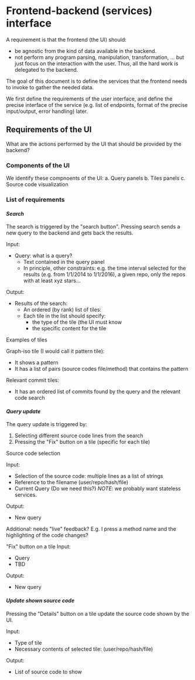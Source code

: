 # Frontend-backend (services) interface

A requirement is that the frontend (the UI) should:
- be agnostic from the kind of data available in the backend.
- not perform any program parsing, manipulation, transformation, ...
  but just focus on the interaction with the user. Thus, all the hard
  work is delegated to the backend.

The goal of this document is to define the services that the frontend
needs to invoke to gather the needed data.

We first define the requirements of the user interface, and define the
precise interface of the service (e.g. list of endpoints, format of
the precise input/output, error handling) later.


## Requirements of the UI

What are the actions performed by the UI that should be provided by the backend?

### Components of the UI
We identify these compnoents of the UI:
a. Query panels
b. Tiles panels
c. Source code visualization


### List of requirements

#### *Search*

The search is triggered by the "search button". Pressing search sends
a new query to the backend and gets back the results.

Input:
  - Query: what is a query?
    - Text contained in the query panel
    - In principle, other constraints: e.g. the time interval selected
      for the results (e.g. from 1/1/2014 to 1/1/2016), a given
      repo, only the repos with at least xyz stars...

Output:
  - Results of the search:
    - An ordered (by rank) list of tiles:
    - Each tile in the list should specify:
      - the type of the tile (the UI must know 
      - the specific content for the tile
      
Examples of tiles

Graph-iso tile (I would call it pattern tile):
- It shows a pattern
- It has a list of pairs (source codes file/method) that contains the pattern

Relevant commit tiles:
- It has an ordered list of commits found by the query and the relevant code search


#### *Query update* 
The query update is triggered by:
  1. Selecting different source code lines from the search 
  2. Pressing the "Fix" button on a tile (specific for each tile)


Source code selection

Input:
  - Selection of the source code: multiple lines as a list of strings
  - Reference to the filename (user/repo/hash/file)
  - Current Query (Do we need this?)
  *NOTE*: we probably want stateless services.

Output:
  - New query

Additional: needs "live" feedback? E.g. I press a method name and the highlighting of the code changes?


"Fix" button on a tile
Input:
  - Query
  - TBD
  
Output:
  - New query

  

#### *Update shown source code*

Pressing the "Details" button on a tile update the source code shown by the UI.

Input:
  - Type of tile
  - Necessary contents of selected tile: (user/repo/hash/file)

Output:
  - List of source code to show